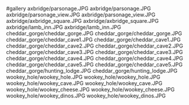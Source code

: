 #gallery
axbridge/parsonage.JPG	axbridge/parsonage.JPG
axbridge/parsonage_view.JPG	axbridge/parsonage_view.JPG
axbridge/axbridge_square.JPG	axbridge/axbridge_square.JPG
axbridge/lamb_inn.JPG	axbridge/lamb_inn.JPG
cheddar_gorge/cheddar_gorge.JPG	cheddar_gorge/cheddar_gorge.JPG
cheddar_gorge/cheddar_cave1.JPG	cheddar_gorge/cheddar_cave1.JPG
cheddar_gorge/cheddar_cave2.JPG	cheddar_gorge/cheddar_cave2.JPG
cheddar_gorge/cheddar_cave3.JPG	cheddar_gorge/cheddar_cave3.JPG
cheddar_gorge/cheddar_cave4.JPG	cheddar_gorge/cheddar_cave4.JPG
cheddar_gorge/cheddar_cave5.JPG	cheddar_gorge/cheddar_cave5.JPG
cheddar_gorge/hunting_lodge.JPG	cheddar_gorge/hunting_lodge.JPG
wookey_hole/wookey_hole.JPG	wookey_hole/wookey_hole.JPG
wookey_hole/wookey_cave.JPG	wookey_hole/wookey_cave.JPG
wookey_hole/wookey_cheese.JPG	wookey_hole/wookey_cheese.JPG
wookey_hole/wookey_dinos.JPG	wookey_hole/wookey_dinos.JPG
